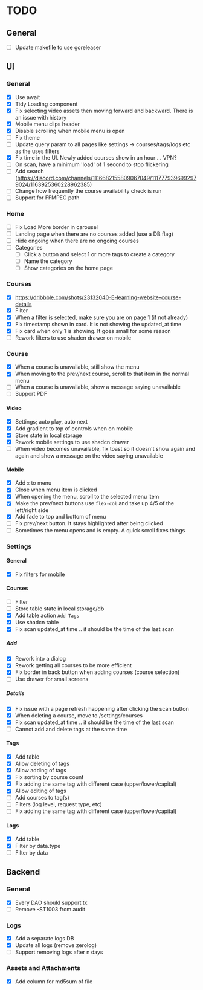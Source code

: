# TODO

## General

- [ ] Update makefile to use goreleaser

## UI

### General

- [x] Use await
- [x] Tidy Loading component
- [x] Fix selecting video assets then moving forward and backward. There is an issue with history
- [x] Mobile menu clips header
- [x] Disable scrolling when mobile menu is open
- [ ] Fix theme
- [ ] Update query param to all pages like settings -> courses/tags/logs etc as the uses filters
- [x] Fix time in the UI. Newly added courses show in an hour ... VPN?
- [ ] On scan, have a minimum 'load' of 1 second to stop flickering
- [ ] Add search (https://discord.com/channels/1116682155809067049/1117779396992979024/1163925360228962385)
- [ ] Change how frequently the course availability check is run
- [ ] Support for FFMPEG path

### Home

- [ ] Fix Load More border in carousel
- [ ] Landing page when there are no courses added (use a DB flag)
- [ ] Hide ongoing when there are no ongoing courses
- [ ] Categories
  - [ ] Click a button and select 1 or more tags to create a category
  - [ ] Name the category
  - [ ] Show categories on the home page

### Courses

- [x] https://dribbble.com/shots/23132040-E-learning-website-course-details
- [x] Filter
- [x] When a filter is selected, make sure you are on page 1 (if not already)
- [x] Fix timestamp shown in card. It is not showing the updated_at time
- [x] Fix card when only 1 is showing. It goes small for some reason
- [ ] Rework filters to use shadcn drawer on mobile

### Course

- [x] When a course is unavailable, still show the menu
- [x] When moving to the prev/next course, scroll to that item in the normal menu
- [ ] When a course is unavailable, show a message saying unavailable
- [ ] Support PDF

#### Video
-  [x] Settings; auto play, auto next
-  [x] Add gradient to top of controls when on mobile
-  [x] Store state in local storage
-  [x] Rework mobile settings to use shadcn drawer
-  [ ] When video becomes unavailable, fix toast so it doesn't show again and again and show a message on
       the video saying unavailable

#### Mobile
-  [x] Add `x` to menu
-  [x] Close when menu item is clicked
-  [x] When opening the menu, scroll to the selected menu item
-  [x] Make the prev/next buttons use `flex-col` and take up 4/5 of the left/right side
-  [x] Add fade to top and bottom of menu
-  [ ] Fix prev/next button. It stays highlighted after being clicked
-  [ ] Sometimes the menu opens and is empty. A quick scroll fixes things

### Settings

#### General

- [x] Fix filters for mobile

#### Courses

- [ ] Filter
- [ ] Store table state in local storage/db
- [x] Add table action `Add Tags`
- [x] Use shadcn table
- [x] Fix scan updated_at time .. it should be the time of the last scan

#####  Add

- [x] Rework into a dialog
- [x] Rework getting all courses to be more efficient
- [x] Fix border in back button when adding courses (course selection)
- [ ] Use drawer for small screens

##### Details

- [x] Fix issue with a page refresh happening after clicking the scan button
- [x] When deleting a course, move to /settings/courses
- [x] Fix scan updated_at time .. it should be the time of the last scan
- [ ] Cannot add and delete tags at the same time

#### Tags

- [x] Add table
- [x] Allow deleting of tags
- [x] Allow adding of tags
- [x] Fix sorting by course count
- [x] Fix adding the same tag with different case (upper/lower/capital)
- [x] Allow editing of tags
- [ ] Add courses to tag(s)
- [ ] Filters (log level, request type, etc)
- [ ] Fix adding the same tag with different case (upper/lower/capital)

#### Logs

- [x] Add table
- [x] Filter by data.type
- [ ] Filter by data

## Backend

### General

- [x] Every DAO should support tx
- [ ] Remove -ST1003 from audit

### Logs

- [x] Add a separate logs DB
- [x] Update all logs (remove zerolog)
- [ ] Support removing logs after n days

### Assets and Attachments

- [x] Add column for md5sum of file
